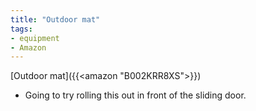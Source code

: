 ```yaml
---
title: "Outdoor mat"
tags:
- equipment
- Amazon
---
```

[Outdoor mat]({{<amazon "B002KRR8XS">}})
- Going to try rolling this out in front of the sliding door.
